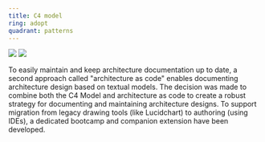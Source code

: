 ```yaml
---
title: C4 model
ring: adopt
quadrant: patterns
---
```


[![](https://img.shields.io/badge/bootcamp-0c7cba?logo=gitbook&logoColor=000&style=flat)](https://rvr06.github.io/c4-bootcamp/)
[![](https://img.shields.io/badge/cornifer-ef8d22?logo=hackthebox&logoColor=000&style=flat)](https://rvr06.github.io/cornifer/)

To easily maintain and keep architecture documentation up to date, a second approach called "architecture as code" enables documenting architecture design based on textual models. The decision was made to combine both the C4 Model and architecture as code to create a robust strategy for documenting and maintaining architecture designs. To support migration from legacy drawing tools (like Lucidchart) to authoring (using IDEs), a dedicated bootcamp and companion extension have been developed.
